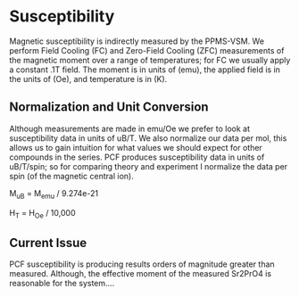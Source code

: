 # Susceptibility
Magnetic susceptibility is indirectly measured by the PPMS-VSM. We perform Field Cooling (FC) and Zero-Field Cooling (ZFC) measurements of the magnetic moment over a range of temperatures; for FC we usually apply a constant .1T field. The moment is in units of (emu), the applied field is in the units of (Oe), and temperature is in (K).

## Normalization and Unit Conversion
Although measurements are made in emu/Oe we prefer to look at susceptibility data in units of uB/T. We also normalize our data per mol, this allows us to gain intuition for what values we should expect for other compounds in the series. PCF produces susceptibility data in units of uB/T/spin; so for comparing theory and experiment I normalize the data per spin (of the magnetic central ion).

M<sub>uB</sub> = M<sub>emu</sub> / 9.274e-21

H<sub>T</sub> = H<sub>Oe</sub> / 10,000

## Current Issue
PCF susceptibility is producing results orders of magnitude greater than measured. Although, the effective moment of the measured Sr2PrO4 is reasonable for the system....